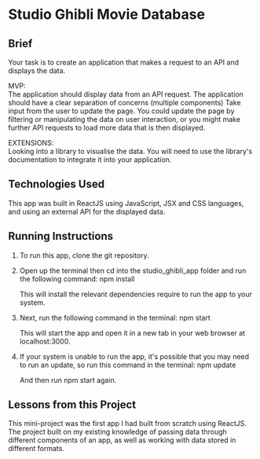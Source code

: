 # Studio Ghibli Movie Database

## Brief
Your task is to create an application that makes a request to an API and displays the data.

MVP: <br/>
The application should display data from an API request.
The application should have a clear separation of concerns (multiple components)
Take input from the user to update the page. You could update the page by filtering or manipulating the data on user interaction, or you might make further API requests to load more data that is then displayed.

EXTENSIONS: <br/>
Looking into a library to visualise the data.
You will need to use the library's documentation to integrate it into your application.

## Technologies Used
This app was built in ReactJS using JavaScript, JSX and CSS languages, and using an external API for the displayed data.

## Running Instructions
1. To run this app, clone the git repository.

2. Open up the terminal then cd into the studio_ghibli_app folder and run the following command:
      npm install

   This will install the relevant dependencies require to run the app to your system.

3. Next, run the following command in the terminal:
      npm start
   
   This will start the app and open it in a new tab in your web browser at localhost:3000.

4. If your system is unable to run the app, it's possible that you may need to run an update, so run this command in the terminal:
      npm update

   And then run npm start again.

## Lessons from this Project
This mini-project was the first app I had built from scratch using ReactJS. The project built on my existing knowledge of passing data through different components of an app, as well as working with data stored in different formats.
